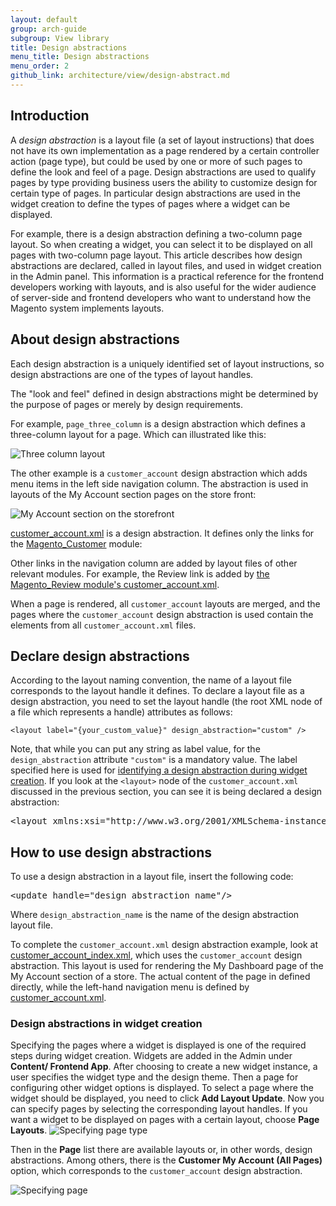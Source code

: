 ```yaml
---
layout: default
group: arch-guide
subgroup: View library
title: Design abstractions
menu_title: Design abstractions
menu_order: 2
github_link: architecture/view/design-abstract.md
---
```


<h2 id="m2devgde-design-abstract-intro">Introduction</h2>

A *design abstraction* is a layout file (a set of layout instructions) that does not have its own implementation as a page rendered by a certain controller action (page type), but could be used by one or more of such pages to define the look and feel of a page. Design abstractions are used to qualify pages by type providing business users the ability to customize design for certain type of pages. In particular design abstractions are used in the widget creation to define the types of pages where a widget can be displayed.

For example, there is a design abstraction defining a two-column page layout. So when creating a widget, you can select it to be displayed on all pages with two-column page layout. This article describes how design abstractions are declared, called in layout files, and used in widget creation in the Admin panel. This information is a practical reference for the frontend developers working with layouts, and is also useful for the wider audience of server-side and frontend developers who want to understand how the Magento system implements layouts.

<h2 id="m2devgde-design-abstract-what">About design abstractions</h2>

Each design abstraction is a uniquely identified set of layout instructions, so design abstractions are one of the types of layout handles.

The "look and feel" defined in design abstractions might be determined by the purpose of pages or merely by design requirements.

For example, `page_three_column` is a design abstraction which defines a three-column layout for a page. Which can illustrated like this:

<p><img src="{{ site.baseurl }}common/images/view_da.png" alt="Three column layout"></p>

The other example is a `customer_account` design abstraction which adds menu items in the left side navigation column. The abstraction is used in layouts of the My Account section pages on the store front:

<p><img src="{{ site.baseurl }}common/images/view_da3.png" alt="My Account section on the storefront"></p>

<a href="{{ site.mage2000url }}app/code/Magento/Customer/view/frontend/layout/customer_account.xml" target="_blank">customer_account.xml</a> is a design abstraction. It defines only the links for the <a href="{{ site.mage2000url }}app/code/Magento/Customer" target="_blank">Magento_Customer</a> module:

Other links in the navigation column are added by layout files of other relevant modules. For example, the Review link is added by <a href="{{ site.mage2000url }}app/code/Magento/Review/view/frontend/layout/customer_account.xml" target="_blank">the Magento_Review module's customer_account.xml</a>.

When a page is rendered, all `customer_account` layouts are merged, and the pages where the `customer_account` design abstraction is used contain the elements from all `customer_account.xml` files.

<h2 id="m2devgde-design-abstract-declare">Declare design abstractions</h2>

According to the layout naming convention, the name of a layout file corresponds to the layout handle it defines.
To declare a layout file as a design abstraction, you need to set the layout handle (the root XML node of a file which represents a handle) attributes as follows:

<code>&lt;layout&nbsp;label=&quot;{your_custom_value}&quot;&nbsp;design_abstraction=&quot;custom&quot;&nbsp;/&gt;</code>

Note, that while you can put any string as label value, for the <code>design_abstraction</code> attribute <code>"custom"</code> is a mandatory value.
The label specified here is used for <a href="#m2devgde-design-abstract-widget">identifying a design abstraction during widget creation</a>.
If you look at the <code>&lt;layout&gt;</code> node of the <code>customer_account.xml</code> discussed in the previous section, you can see it is being declared a design abstraction:
<pre>
&lt;layout&nbsp;xmlns:xsi=&quot;http://www.w3.org/2001/XMLSchema-instance&quot;&nbsp;label=&quot;Customer&nbsp;My&nbsp;Account&nbsp;(All&nbsp;Pages)&quot;&nbsp;design_abstraction=&quot;custom&quot;&gt;
</pre>


<h2 id="m2devgde-design-abstract-use">How to use design abstractions</h2>
To use a design abstraction in a layout file, insert the following code:
<pre>
&lt;update&nbsp;handle=&quot;design_abstraction_name&quot;/&gt;
</pre>
Where <code>design_abstraction_name</code> is the name of the design abstraction layout file.

To complete the <code>customer_account.xml</code> design abstraction example, look at <a href="{{ site.mage2000url }}app/code/Magento/Review/view/frontend/layout/review_customer_index.xml" target="_blank">customer_account_index.xml</a>, which uses the `customer_account` design abstraction. This layout is used for rendering the My Dashboard page of the My Account section of a store. The actual content of the page in defined directly, while the left-hand navigation menu is defined by <a href="{{ site.mage2000url }}app/code/Magento/Review/view/frontend/layout/customer_account.xml" target="_blank">customer_account.xml</a>.

<h3 id="m2devgde-design-abstract-widget">Design abstractions in widget creation</h3>
Specifying the pages where a widget is displayed is one of the required steps during widget creation. Widgets are added in the Admin under <b>Content/ Frontend App</b>. After choosing to create a new widget instance, a user specifies the widget type and the design theme. Then a page for configuring other widget options is displayed. To select a page where the widget should be displayed, you need to click <b>Add Layout Update</b>. Now you can specify pages by selecting the corresponding layout handles. If you want a widget to be displayed on pages with a certain layout, choose <b>Page Layouts</b>.

<img src="{{ site.baseurl }}common/images/view_da4.png" alt="Specifying page type">

Then in the **Page** list there are available layouts or, in other words, design abstractions. Among others, there is the **Customer My Account (All Pages)** option, which corresponds to the `customer_account` design abstraction.

<img src="{{ site.baseurl }}common/images/view_da5.png" alt="Specifying page">

